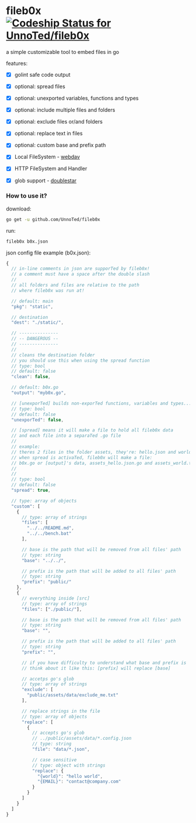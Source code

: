 fileb0x [ ![Codeship Status for UnnoTed/fileb0x](https://codeship.com/projects/43634630-a54b-0133-1443-7ac2b0a34bb8/status?branch=master)](https://codeship.com/projects/129551)
=======
a simple customizable tool to embed files in go

features:

- [x] golint safe code output

- [x] optional: spread files

- [x] optional: unexported variables, functions and types

- [x] optional: include multiple files and folders

- [x] optional: exclude files or/and folders

- [x] optional: replace text in files

- [x] optional: custom base and prefix path

- [x] Local FileSystem - [webdav](https://godoc.org/golang.org/x/net/webdav)

- [x] HTTP FileSystem and Handler

- [x] glob support - [doublestar](https://github.com/bmatcuk/doublestar)


### How to use it?

download:
```bash
go get -u github.com/UnnoTed/fileb0x 
```

run:
```bash
fileb0x b0x.json
```

json config file example (b0x.json):
```javascript
{
  // in-line comments in json are supporTed by fileb0x!
  // a comment must have a space after the double slash
  //
  // all folders and files are relative to the path 
  // where fileb0x was run at!

  // default: main
  "pkg": "static",

  // destination
  "dest": "./static/",

  // ---------------
  // -- DANGEROUS --
  // ---------------
  // 
  // cleans the destination folder
  // you should use this when using the spread function
  // type: bool
  // default: false
  "clean": false,

  // default: b0x.go
  "output": "myb0x.go",

  // [unexporTed] builds non-exporTed functions, variables and types...
  // type: bool
  // default: false
  "unexporTed": false,

  // [spread] means it will make a file to hold all fileb0x data
  // and each file into a separaTed .go file
  //
  // example:
  // theres 2 files in the folder assets, they're: hello.json and world.txt
  // when spread is activaTed, fileb0x will make a file: 
  // b0x.go or [output]'s data, assets_hello.json.go and assets_world.txt.go
  //
  //
  // type: bool
  // default: false
  "spread": true,

  // type: array of objects
  "custom": [
    {
      // type: array of strings
      "files": [
        "../../README.md", 
        "../../bench.bat"
      ],

      // base is the path that will be removed from all files' path
      // type: string
      "base": "../../",

      // prefix is the path that will be added to all files' path
      // type: string
      "prefix": "public/"
    },
    {
      // everything inside [src]
      // type: array of strings
      "files": ["./public/"],

      // base is the path that will be removed from all files' path
      // type: string
      "base": "",

      // prefix is the path that will be added to all files' path
      // type: string
      "prefix": "",

      // if you have difficulty to understand what base and prefix is
      // think about it like this: [prefix] will replace [base]

      // accetps go's glob
      // type: array of strings
      "exclude": [
        "public/assets/data/exclude_me.txt"
      ],

      // replace strings in the file
      // type: array of objects
      "replace": [
        {
          // accepts go's glob
          // ../public/assets/data/*.config.json
          // type: string
          "file": "data/*.json",

          // case sensitive
          // type: object with strings
          "replace": {
            "{world}": "hello world",
            "{EMAIL}": "contact@company.com"
          }
        }
      ]
    }
  ]
}
```